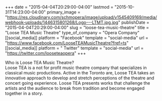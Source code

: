 +++
date = "2015-04-04T20:29:00-04:00"
lastmod = "2015-10-31T14:23:00-04:00"
primary_image = "https://res.cloudinary.com/schmopera/image/upload/v1545409169/media/webhook-uploads/1446315801268/Logo---LTMT.jpg.jpg"
publishDate = "2015-04-04T20:29:00-04:00"
slug = "loose-tea-music-theatre"
title = "Loose TEA Music Theatre"
type_of_company = "Opera Company"
[[social_media]]
platform = "Facebook"
template = "social-media"
url = "https://www.facebook.com/LooseTEAMusicTheatre?fref=ts"
[[social_media]]
platform = " Twitter"
template = "social-media"
url = "https://twitter.com/looseteaopera"
+++

<p>
	Who is Loose TEA Music Theatre?<br>
	Loose TEA is a not for profit music theatre company that specializes in classical music prod<span class="text_exposed_show">uctions. Active in the Toronto are, Loose TEA takes an innovative approach to develop and stretch perceptions of the theatre and concert going experience. Loose TEA presents works that challenge the artists and the audience to break from tradition and become engaged together in a story. </span><br>
</p>
